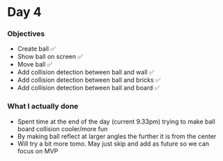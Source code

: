 # Day 4

### Objectives
- Create ball ✅
- Show ball on screen ✅
- Move ball ✅
- Add collision detection between ball and wall ✅
- Add collision detection between ball and bricks ✅
- Add collision detection between ball and board ✅

### What I actually done
- Spent time at the end of the day (current 9.33pm) trying to make ball board collision cooler/more fun
- By making ball reflect at larger angles the further it is from the center
- Will try a bit more tomo. May just skip and add as future so we can focus on MVP